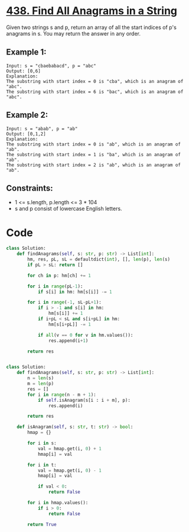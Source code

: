 # [438. Find All Anagrams in a String](https://leetcode.com/problems/find-all-anagrams-in-a-string/description/)

Given two strings s and p, return an array of all the start indices of p's anagrams in s. You may return the answer in any order.

## Example 1:

```
Input: s = "cbaebabacd", p = "abc"
Output: [0,6]
Explanation:
The substring with start index = 0 is "cba", which is an anagram of "abc".
The substring with start index = 6 is "bac", which is an anagram of "abc".
```

## Example 2:

```
Input: s = "abab", p = "ab"
Output: [0,1,2]
Explanation:
The substring with start index = 0 is "ab", which is an anagram of "ab".
The substring with start index = 1 is "ba", which is an anagram of "ab".
The substring with start index = 2 is "ab", which is an anagram of "ab".
```

## Constraints:

- 1 <= s.length, p.length <= 3 \* 104
- s and p consist of lowercase English letters.

# Code

```py
class Solution:
    def findAnagrams(self, s: str, p: str) -> List[int]:
        hm, res, pL, sL = defaultdict(int), [], len(p), len(s)
        if pL > sL: return []

        for ch in p: hm[ch] += 1

        for i in range(pL-1):
            if s[i] in hm: hm[s[i]] -= 1

        for i in range(-1, sL-pL+1):
            if i > -1 and s[i] in hm:
                hm[s[i]] += 1
            if i+pL < sL and s[i+pL] in hm:
                hm[s[i+pL]] -= 1

            if all(v == 0 for v in hm.values()):
                res.append(i+1)

        return res

```

```py

class Solution:
    def findAnagrams(self, s: str, p: str) -> List[int]:
        n = len(s)
        m = len(p)
        res = []
        for i in range(n - m + 1):
            if self.isAnagram(s[i : i + m], p):
                res.append(i)

        return res

    def isAnagram(self, s: str, t: str) -> bool:
        hmap = {}

        for i in s:
            val = hmap.get(i, 0) + 1
            hmap[i] = val

        for i in t:
            val = hmap.get(i, 0) - 1
            hmap[i] = val

            if val < 0:
                return False

        for i in hmap.values():
            if i > 0:
                return False

        return True


```
